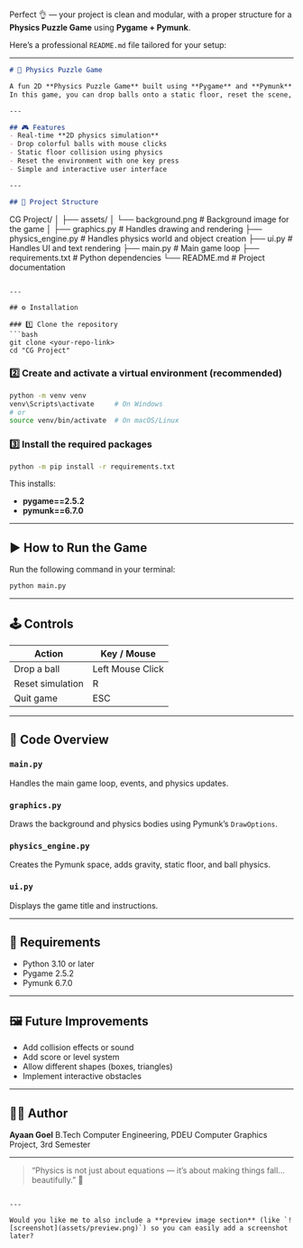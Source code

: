 Perfect 👌 — your project is clean and modular, with a proper structure for a **Physics Puzzle Game** using **Pygame + Pymunk**.

Here’s a professional `README.md` file tailored for your setup:

---

```markdown
# 🧩 Physics Puzzle Game

A fun 2D **Physics Puzzle Game** built using **Pygame** and **Pymunk**.  
In this game, you can drop balls onto a static floor, reset the scene, and observe realistic physics interactions powered by the Pymunk physics engine.

---

## 🎮 Features
- Real-time **2D physics simulation**
- Drop colorful balls with mouse clicks
- Static floor collision using physics
- Reset the environment with one key press
- Simple and interactive user interface

---

## 🧱 Project Structure
```

CG Project/
│
├── assets/
│   └── background.png           # Background image for the game
│
├── graphics.py                  # Handles drawing and rendering
├── physics_engine.py            # Handles physics world and object creation
├── ui.py                        # Handles UI and text rendering
├── main.py                      # Main game loop
├── requirements.txt             # Python dependencies
└── README.md                    # Project documentation

````

---

## ⚙️ Installation

### 1️⃣ Clone the repository
```bash
git clone <your-repo-link>
cd "CG Project"
````

### 2️⃣ Create and activate a virtual environment (recommended)

```bash
python -m venv venv
venv\Scripts\activate     # On Windows
# or
source venv/bin/activate  # On macOS/Linux
```

### 3️⃣ Install the required packages

```bash
python -m pip install -r requirements.txt
```

This installs:

* **pygame==2.5.2**
* **pymunk==6.7.0**

---

## ▶️ How to Run the Game

Run the following command in your terminal:

```bash
python main.py
```

---

## 🕹️ Controls

| Action           | Key / Mouse      |
| ---------------- | ---------------- |
| Drop a ball      | Left Mouse Click |
| Reset simulation | R                |
| Quit game        | ESC              |

---

## 🧠 Code Overview

### `main.py`

Handles the main game loop, events, and physics updates.

### `graphics.py`

Draws the background and physics bodies using Pymunk’s `DrawOptions`.

### `physics_engine.py`

Creates the Pymunk space, adds gravity, static floor, and ball physics.

### `ui.py`

Displays the game title and instructions.

---

## 🧰 Requirements

* Python 3.10 or later
* Pygame 2.5.2
* Pymunk 6.7.0

---

## 🖼️ Future Improvements

* Add collision effects or sound
* Add score or level system
* Allow different shapes (boxes, triangles)
* Implement interactive obstacles

---

## 👨‍💻 Author

**Ayaan Goel**
B.Tech Computer Engineering, PDEU
Computer Graphics Project, 3rd Semester

---

> “Physics is not just about equations — it’s about making things fall... beautifully.” 🌠

```

---

Would you like me to also include a **preview image section** (like `![screenshot](assets/preview.png)`) so you can easily add a screenshot later?
```
